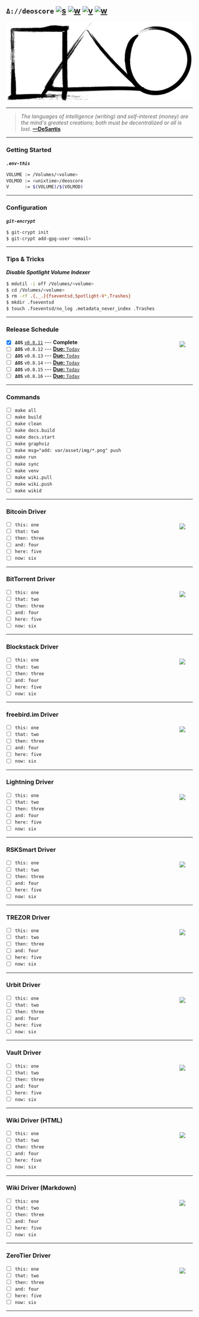 [this:author:email]: # (atd@bitcoin.sh)
[this:author:name ]: # (Andrew DeSantis)

## `Δ://deoscore` [![s][001]][002] [![w][011]][012] [![v][010]][015] [![w][013]][014]
[![self-header.jpg][003]][012]

---
> *The languages of intelligence (writing) and self-interest (money) are the*
> *mind's greatest creations; both must be decentralized or all is lost.*
> **[—DeSantis][004]**
---

### Getting Started

***`.env-this`***

```bash
VOLUME := /Volumes/<volume>
VOLMOD := <unixtime>/deoscore
V      := $(VOLUME)/$(VOLMOD)
```
---

### Configuration

***`git-encrypt`***

```bash
$ git-crypt init
$ git-crypt add-gpg-user <email>
```
---

### Tips & Tricks

***Disable Spotlight Volume Indexer***

```bash
$ mdutil -i off /Volumes/<volume>
$ cd /Volumes/<volume>
$ rm -rf .{,_.}{fseventsd,Spotlight-V*,Trashes}
$ mkdir .fseventsd
$ touch .fseventsd/no_log .metadata_never_index .Trashes
```
---

### Release Schedule
<a href="https://deoscore.metaptr.com"><img src="https://github.com/zerotier/ZeroTierOne/raw/master/artwork/AppIcon_87x87.png" align="right" hspace="20" vspace="6"></a>

* [x] **`ΔOS`** [`v0.8.11`](https://github.com/libdeos/deoscore/releases/tag/v0.8-alpha.11) --- **Complete**
* [ ] **`ΔOS`** `v0.8.12` --- [**Due:** `Today`](https://github.com/libdeos/deoscore/milestone/2)
* [ ] **`ΔOS`** `v0.8.13` --- [**Due:** `Today`](https://github.com/libdeos/deoscore/milestone/3)
* [ ] **`ΔOS`** `v0.8.14` --- [**Due:** `Today`](https://github.com/libdeos/deoscore/milestone/4)
* [ ] **`ΔOS`** `v0.8.15` --- [**Due:** `Today`](https://github.com/libdeos/deoscore/milestone/5)
* [ ] **`ΔOS`** `v0.8.16` --- [**Due:** `Today`](https://github.com/libdeos/deoscore/milestone/6)

---

### Commands

* [ ] `make all`
* [ ] `make build`
* [ ] `make clean`
* [ ] `make docs.build`
* [ ] `make docs.start`
* [ ] `make graphviz`
* [ ] `make msg="add: var/asset/img/*.png" push`
* [ ] `make run`
* [ ] `make sync`
* [ ] `make venv`
* [ ] `make wiki.pull`
* [ ] `make wiki.push`
* [ ] `make wikid`

---

### Bitcoin Driver
<a href="https://deoscore.metaptr.com"><img src="https://github.com/zerotier/ZeroTierOne/raw/master/artwork/AppIcon_87x87.png" align="right" hspace="20" vspace="6"></a>

* [ ] `this: one`
* [ ] `that: two`
* [ ] `then: three`
* [ ] `and: four`
* [ ] `here: five`
* [ ] `now: six`

---

### BitTorrent Driver
<a href="https://deoscore.metaptr.com"><img src="https://github.com/zerotier/ZeroTierOne/raw/master/artwork/AppIcon_87x87.png" align="right" hspace="20" vspace="6"></a>

* [ ] `this: one`
* [ ] `that: two`
* [ ] `then: three`
* [ ] `and: four`
* [ ] `here: five`
* [ ] `now: six`

---

### Blockstack Driver
<a href="https://deoscore.metaptr.com"><img src="https://github.com/zerotier/ZeroTierOne/raw/master/artwork/AppIcon_87x87.png" align="right" hspace="20" vspace="6"></a>

* [ ] `this: one`
* [ ] `that: two`
* [ ] `then: three`
* [ ] `and: four`
* [ ] `here: five`
* [ ] `now: six`

---

### freebird.im Driver
<a href="https://deoscore.metaptr.com"><img src="https://github.com/zerotier/ZeroTierOne/raw/master/artwork/AppIcon_87x87.png" align="right" hspace="20" vspace="6"></a>

* [ ] `this: one`
* [ ] `that: two`
* [ ] `then: three`
* [ ] `and: four`
* [ ] `here: five`
* [ ] `now: six`

---

### Lightning Driver
<a href="https://deoscore.metaptr.com"><img src="https://github.com/zerotier/ZeroTierOne/raw/master/artwork/AppIcon_87x87.png" align="right" hspace="20" vspace="6"></a>

* [ ] `this: one`
* [ ] `that: two`
* [ ] `then: three`
* [ ] `and: four`
* [ ] `here: five`
* [ ] `now: six`

---

### RSKSmart Driver
<a href="https://deoscore.metaptr.com"><img src="https://github.com/zerotier/ZeroTierOne/raw/master/artwork/AppIcon_87x87.png" align="right" hspace="20" vspace="6"></a>

* [ ] `this: one`
* [ ] `that: two`
* [ ] `then: three`
* [ ] `and: four`
* [ ] `here: five`
* [ ] `now: six`

---

### TREZOR Driver
<a href="https://deoscore.metaptr.com"><img src="https://github.com/zerotier/ZeroTierOne/raw/master/artwork/AppIcon_87x87.png" align="right" hspace="20" vspace="6"></a>

* [ ] `this: one`
* [ ] `that: two`
* [ ] `then: three`
* [ ] `and: four`
* [ ] `here: five`
* [ ] `now: six`

---

### Urbit Driver
<a href="https://deoscore.metaptr.com"><img src="https://github.com/zerotier/ZeroTierOne/raw/master/artwork/AppIcon_87x87.png" align="right" hspace="20" vspace="6"></a>

* [ ] `this: one`
* [ ] `that: two`
* [ ] `then: three`
* [ ] `and: four`
* [ ] `here: five`
* [ ] `now: six`

---

### Vault Driver
<a href="https://deoscore.metaptr.com"><img src="https://github.com/zerotier/ZeroTierOne/raw/master/artwork/AppIcon_87x87.png" align="right" hspace="20" vspace="6"></a>

* [ ] `this: one`
* [ ] `that: two`
* [ ] `then: three`
* [ ] `and: four`
* [ ] `here: five`
* [ ] `now: six`

---

### Wiki Driver (HTML)
<a href="https://deoscore.metaptr.com"><img src="https://github.com/zerotier/ZeroTierOne/raw/master/artwork/AppIcon_87x87.png" align="right" hspace="20" vspace="6"></a>

* [ ] `this: one`
* [ ] `that: two`
* [ ] `then: three`
* [ ] `and: four`
* [ ] `here: five`
* [ ] `now: six`

---

### Wiki Driver (Markdown)
<a href="https://deoscore.metaptr.com"><img src="https://github.com/zerotier/ZeroTierOne/raw/master/artwork/AppIcon_87x87.png" align="right" hspace="20" vspace="6"></a>

* [ ] `this: one`
* [ ] `that: two`
* [ ] `then: three`
* [ ] `and: four`
* [ ] `here: five`
* [ ] `now: six`

---

### ZeroTier Driver
<a href="https://deoscore.metaptr.com"><img src="https://github.com/zerotier/ZeroTierOne/raw/master/artwork/AppIcon_87x87.png" align="right" hspace="20" vspace="6"></a>

* [ ] `this: one`
* [ ] `that: two`
* [ ] `then: three`
* [ ] `and: four`
* [ ] `here: five`
* [ ] `now: six`

---

[000]: https://libdeos.github.io/deos-graphviz/
[001]: https://travis-ci.org/libdeos/deos-graphviz.svg?branch=master
[002]: https://travis-ci.org/libdeos/deos-graphviz
[003]: var/assets/github/self-header-1499073266.png
[004]: https://twitter.com/desantis/status/795023340704595968
[010]: https://img.shields.io/badge/release-v0.8--alpha.11-blue.svg
[011]: https://img.shields.io/badge/github-wiki-orange.svg
[012]: https://github.com/libdeos/deoscore/wiki
[013]: https://img.shields.io/badge/website-deos.ai-red.svg
[014]: https://deos.ai/
[015]: https://github.com/libdeos/deoscore/releases/tag/v0.8-alpha.11
